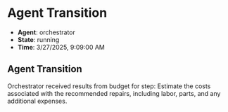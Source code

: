 # Agent Transition

- **Agent**: orchestrator
- **State**: running
- **Time**: 3/27/2025, 9:09:00 AM

## Agent Transition

Orchestrator received results from budget for step: Estimate the costs associated with the recommended repairs, including labor, parts, and any additional expenses.

